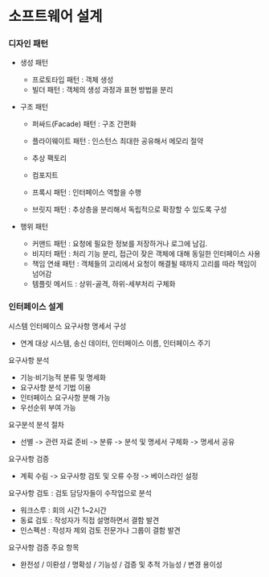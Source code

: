 # 소프트웨어 설계

### 디자인 패턴

- 생성 패턴
  - 프로토타입 패턴 : 객체 생성
  - 빌더 패턴 : 객체의 생성 과정과 표현 방법을 분리
- 구조 패턴

  - 퍼싸드(Facade) 패턴 : 구조 간편화
  - 플라이웨이트 패턴 : 인스턴스 최대한 공유해서 메모리 절약
  - 추상 팩토리
  - 컴포지트
  - 프록시 패턴 : 인터페이스 역할을 수행

  - 브릿지 패턴 : 추상층을 분리해서 독립적으로 확장할 수 있도록 구성

- 행위 패턴
  - 커맨드 패턴 : 요청에 필요한 정보를 저장하거나 로그에 남김.
  - 비지터 패턴 : 처리 기능 분리, 접근이 잦은 객체에 대해 동일한 인터페이스 사용
  - 책임 연쇄 패턴 : 객체들의 고리에서 요청이 해결될 때까지 고리를 따라 책임이 넘어감
  - 템플릿 메서드 : 상위-골격, 하위-세부처리 구체화

### 인터페이스 설계

시스템 인터페이스 요구사항 명세서 구성

- 연계 대상 시스템, 송신 데이터, 인터페이스 이름, 인터페이스 주기

요구사항 분석

- 기능·비기능적 분류 및 명세화
- 요구사항 분석 기법 이용
- 인터페이스 요구사항 분해 가능
- 우선순위 부여 가능

요구분석 분석 절차

- 선별 -> 관련 자료 준비 -> 분류 -> 분석 및 명세서 구체화 -> 명세서 공유

요구사항 검증

- 계획 수림 -> 요구사항 검토 및 오류 수정 -> 베이스라인 설정

요구사항 검토
: 검토 담당자들이 수작업으로 분석

- 워크스루 : 회의 시간 1~2시간
- 동료 검토 : 작성자가 직접 설명하면서 결함 발견
- 인스펙션 : 작성자 제외 검토 전문가나 그룹이 결함 발견

요구사항 검증 주요 항목

- 완전성 / 이롼성 / 명확성 / 기능성 / 검증 및 추적 가능성 / 변경 용이성

